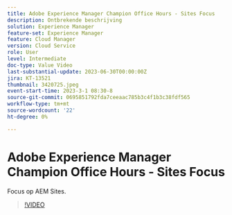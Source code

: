 ```yaml
---
title: Adobe Experience Manager Champion Office Hours - Sites Focus
description: Ontbrekende beschrijving
solution: Experience Manager
feature-set: Experience Manager
feature: Cloud Manager
version: Cloud Service
role: User
level: Intermediate
doc-type: Value Video
last-substantial-update: 2023-06-30T00:00:00Z
jira: KT-13521
thumbnail: 3420725.jpeg
event-start-time: 2023-3-1 08:30-8
source-git-commit: 0695851792fda7ceeaac785b3c4f1b3c38fdf565
workflow-type: tm+mt
source-wordcount: '22'
ht-degree: 0%

---
```



# Adobe Experience Manager Champion Office Hours - Sites Focus

Focus op AEM Sites.

>[!VIDEO](https://video.tv.adobe.com/v/3420725/?learn=on)
